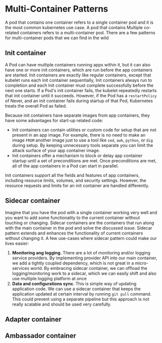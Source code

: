 # Multi-Container Patterns

A pod that contains one container refers to a single container pod and it is the most common kubernetes use case. A pod that contains Multiple co-related containers refers to a multi-container pod. There are a few patterns for multi-container pods that we can find in the wild

## Init container 

A Pod can have multiple containers running apps within it, but it can also have one or more init containers, which are run before the app containers are started. Init containers are exactly like regular containers, except that  kubelet runs each init container sequentially, Init containers always run to completion and each Init container must complete successfully before the next one starts. If a Pod's init container fails, the kubelet repeatedly restarts that init container until it succeeds. However, if the Pod has a `restartPolicy` of Never, and an init container fails during startup of that Pod, Kubernetes treats the overall Pod as failed.

Because init containers have separate images from app containers, they have some advantages for start-up related code:

- Init containers can contain utilities or custom code for setup that are not present in an app image. For example, there is no need to make an image `FROM` another image just to use a tool like `sed`, `awk`, `python`, or `dig` during setup. By keeping unnecessary tools separate you can limit the attack surface of your app container image.
- Init containers offer a mechanism to block or delay app container startup until a set of preconditions are met. Once preconditions are met, all of the app containers in a Pod can start in parallel.

Init containers support all the fields and features of app containers, including resource limits, volumes, and security settings. However, the resource requests and limits for an init container are handled differently.

## Sidecar container

Imagine that you have the pod with a single container working very well and you want to add some functionality to the current container without touching or changing. Sidecar containers are the containers that run along with the main container in the pod and solve the discussed issue. Sidecar pattern extends and enhances the functionality of current containers without changing it. A few use-cases where sidecar pattern could make our lives easier:

1. **Monitoring ang logging**. There are a lot of monitoring and/or logging service providers. By implementing provider API into our main container, we add a tightly coupled dependency, which is not great in a micro-services world. By embracing sidecar container, we can offload the logging/monitoring work to a sidecar, which we can easily shift and also use multiple logging platform at once 
2. **Data and configurations sync**. This is simple way of updating application code. We can use a sidecar container that keeps the application updated at certain interval by running `git pull` command. This could prevent using a separate pipeline but this approach is not really scalable and should be used very carefully.

## Adapter container



## Ambassador container